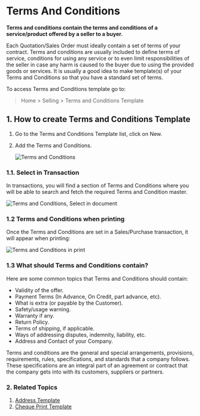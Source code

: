 <!-- add-breadcrumbs -->
# Terms And Conditions

**Terms and conditions contain the terms and conditions of a service/product offered by a seller to a buyer.**

Each Quotation/Sales Order must ideally contain a set of terms of your contract. Terms and conditions are usually included to define terms of service, conditions for using any service or to even limit responsibilities of the seller in case any harm is caused to the buyer due to using the provided goods or services.  It is
usually a good idea to make template(s) of your Terms and Conditions so that
you have a standard set of terms. 

To access Terms and Conditions template go to:

> Home > Selling > Terms and Conditions Template

## 1. How to create Terms and Conditions Template

1. Go to the Terms and Conditions Template list, click on New.
1. Add the Terms and Conditions.

    <img class="screenshot" alt="Terms and Conditions" src="{{docs_base_url}}/v12/assets/img/setup/print/terms-1.png">

### 1.1. Select in Transaction

In transactions, you will find a section of Terms and Conditions where you will be able to search and fetch the required Terms and Condition master.

<img class="screenshot" alt="Terms and Conditions, Select in document" src="{{docs_base_url}}/v12/assets/img/setup/print/terms-3.png">

### 1.2 Terms and Conditions when printing
Once the Terms and Conditions are set in a Sales/Purchase transaction, it will appear when printing:

![Terms and Conditions in print](/docs/v12/assets/img/setup/print/terms-in-print.png)

### 1.3 What should Terms and Conditions contain?
Here are some common topics that Terms and Conditions should contain:

  * Validity of the offer.
  * Payment Terms (In Advance, On Credit, part advance, etc).
  * What is extra (or payable by the Customer).
  * Safety/usage warning.
  * Warranty if any.
  * Return Policy.
  * Terms of shipping, if applicable.
  * Ways of addressing disputes, indemnity, liability, etc.
  * Address and Contact of your Company.

Terms and conditions are the general and special arrangements, provisions, requirements, rules, specifications, and standards that a company follows. These specifications are an integral part of an agreement or contract that the company gets into with its customers, suppliers or partners.

### 2. Related Topics
1. [Address Template](/docs/user/manual/en/setting-up/print/address-template)
1. [Cheque Print Template](/docs/user/manual/en/setting-up/print/cheque-print-template)
